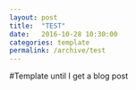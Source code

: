 ```yaml
---
layout: post
title:  "TEST"
date:   2016-10-28 10:30:00
categories: template
permalink: /archive/test
---
```


#Template until I get a blog post
